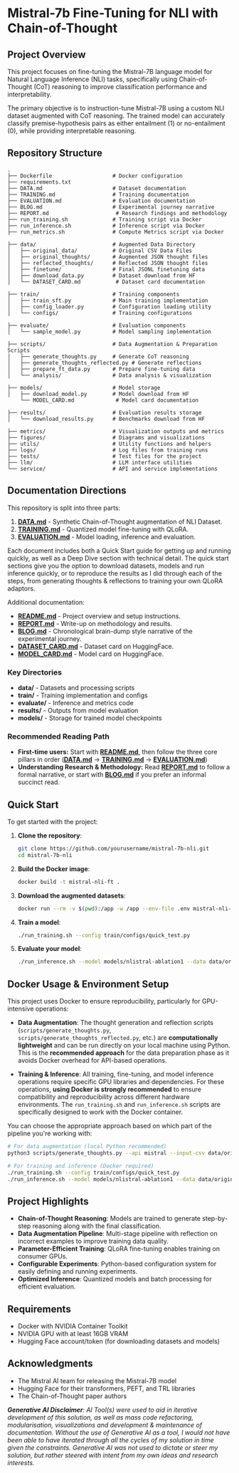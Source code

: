 # Mistral-7b Fine-Tuning for NLI with Chain-of-Thought
## Project Overview

This project focuses on fine-tuning the Mistral-7B language model for Natural Language Inference (NLI) tasks, specifically using Chain-of-Thought (CoT) reasoning to improve classification performance and interpretability.

The primary objective is to instruction-tune Mistral-7B using a custom NLI dataset augmented with CoT reasoning. The trained model can accurately classify premise-hypothesis pairs as either entailment (1) or no-entailment (0), while providing interpretable reasoning.

## Repository Structure

```
.
├── Dockerfile                   # Docker configuration
├── requirements.txt             
├── DATA.md                      # Dataset documentation
├── TRAINING.md                  # Training documentation
├── EVALUATION.md                # Evaluation documentation
├── BLOG.md                      # Experimental journey narrative
├── REPORT.md                     # Research findings and methodology
├── run_training.sh              # Training script via Docker
├── run_inference.sh             # Inference script via Docker
├── run_metrics.sh               # Compute Metrics script via Docker

├── data/                        # Augmented Data Directory
│   ├── original_data/           # Original CSV Data Files
│   ├── original_thoughts/       # Augmented JSON thought files
│   ├── reflected_thoughts/      # Reflected JSON thought files
│   ├── finetune/                # Final JSONL finetuning data
│   ├── download_data.py         # Dataset download from HF
│   └── DATASET_CARD.md           # Dataset card documentation

├── train/                       # Training components
│   ├── train_sft.py             # Main training implementation
│   ├── config_loader.py         # Configuration loading utility
│   └── configs/                 # Training configurations

├── evaluate/                    # Evaluation components
│   └── sample_model.py          # Model sampling implementation

├── scripts/                     # Data Augmentation & Preparation Scripts
│   ├── generate_thoughts.py     # Generate CoT reasoning
│   ├── generate_thoughts_reflected.py # Generate reflections
│   ├── prepare_ft_data.py       # Prepare fine-tuning data
│   └── analysis/                # Data analysis & visualization

├── models/                      # Model storage
│   ├── download_model.py        # Model download from HF
    └── MODEL_CARD.md             # Model card documentation

├── results/                     # Evaluation results storage
│   └── download_results.py      # Benchmarks download from HF

├── metrics/                     # Visualization outputs and metrics
├── figures/                     # Diagrams and visualizations
├── utils/                       # Utility functions and helpers
├── logs/                        # Log files from training runs
├── tests/                       # Test files for the project
├── llm/                         # LLM interface utilities
└── service/                     # API and service implementations
```


## Documentation Directions

This repository is split into three parts:

1. **[DATA.md](DATA.md)** - Synthetic Chain-of-Thought augmentation of NLI Dataset.
2. **[TRAINING.md](TRAINING.md)** - Quantized model fine-tuning with QLoRA.
3. **[EVALUATION.md](EVALUATION.md)** - Model loading, inference and evaluation.

Each document includes both a Quick Start guide for getting up and running quickly, as well as a Deep Dive section with technical detail.
The quick start sections give you the option to download datasets, models and run inference quickly, or to reproduce the results as I did 
through each of the steps, from generating thoughts & reflections to training your own QLoRA adaptors.

Additional documentation:

* **[README.md](README.md)** - Project overview and setup instructions.
* **[REPORT.md](REPORT.md)** - Write-up on methodology and results.
* **[BLOG.md](BLOG.md)** - Chronological brain-dump style narrative of the experimental journey.
* **[DATASET_CARD.md](data/DATASET_CARD.md)** - Dataset card on HuggingFace.
* **[MODEL_CARD.md](models/MODEL_CARD.md)** - Model card on HuggingFace.


### Key Directories

* **data/** - Datasets and processing scripts
* **train/** - Training implementation and configs
* **evaluate/** - Inference and metrics code
* **results/** - Outputs from model evaluation
* **models/** - Storage for trained model checkpoints

### Recommended Reading Path

* **First-time users:** Start with **[README.md](README.md)**, then follow the three core pillars in order 
(**[DATA.md](DATA.md)** → **[TRAINING.md](TRAINING.md)** → **[EVALUATION.md](EVALUATION.md)**)
* **Understanding Research & Methodology:** Read **[REPORT.md](REPORT.md)** to follow a formal narrative, or start with **[BLOG.md](BLOG.md)** if you prefer an informal succinct read.

## Quick Start

To get started with the project:

1. **Clone the repository**:
   ```bash
   git clone https://github.com/yourusername/mistral-7b-nli.git
   cd mistral-7b-nli
   ```

2. **Build the Docker image**:
   ```bash
   docker build -t mistral-nli-ft .
   ```

3. **Download the augmented datasets**:
   ```bash
   docker run --rm -v $(pwd):/app -w /app --env-file .env mistral-nli-ft python3 data/download_data.py
   ```

4. **Train a model**:
   ```bash
   ./run_training.sh --config train/configs/quick_test.py
   ```

5. **Evaluate your model**:
   ```bash
   ./run_inference.sh --model models/nlistral-ablation1 --data data/original_data/test.csv
   ```

## Docker Usage & Environment Setup

This project uses Docker to ensure reproducibility, particularly for GPU-intensive operations:

- **Data Augmentation**: The thought generation and reflection scripts (`scripts/generate_thoughts.py`, `scripts/generate_thoughts_reflected.py`, etc.) are **computationally lightweight** and can be run directly on your local machine using Python. This is the **recommended approach** for the data preparation phase as it avoids Docker overhead for API-based operations.

- **Training & Inference**: All training, fine-tuning, and model inference operations require specific GPU libraries and dependencies. For these operations, **using Docker is strongly recommended** to ensure compatibility and reproducibility across different hardware environments. The `run_training.sh` and `run_inference.sh` scripts are specifically designed to work with the Docker container.

You can choose the appropriate approach based on which part of the pipeline you're working with:

```bash
# For data augmentation (local Python recommended)
python3 scripts/generate_thoughts.py --api mistral --input-csv data/original_data/train.csv --output-json data/original_thoughts/train_thoughts.json

# For training and inference (Docker required)
./run_training.sh --config train/configs/quick_test.py
./run_inference.sh --model models/nlistral-ablation1 --data data/original_data/sample.csv
```

## Project Highlights

- **Chain-of-Thought Reasoning**: Models are trained to generate step-by-step reasoning along with the final classification.
- **Data Augmentation Pipeline**: Multi-stage pipeline with reflection on incorrect examples to improve training data quality.
- **Parameter-Efficient Training**: QLoRA fine-tuning enables training on consumer GPUs.
- **Configurable Experiments**: Python-based configuration system for easily defining and running experiments.
- **Optimized Inference**: Quantized models and batch processing for efficient evaluation.

## Requirements

- Docker with NVIDIA Container Toolkit
- NVIDIA GPU with at least 16GB VRAM
- Hugging Face account/token (for downloading datasets and models)


## Acknowledgments

- The Mistral AI team for releasing the Mistral-7B model
- Hugging Face for their transformers, PEFT, and TRL libraries
- The Chain-of-Thought paper authors


***Generative AI Disclaimer**: AI Tool(s) were used to aid in iterative development of this solution, as well as mass code refactoring, modularisation, visualizations and development & maintenance of documentation. Without the use of Generative AI as a tool, I would not have been able to have iterated through all the cycles of my solution in time given the constraints. Generative AI was not used to dictate or steer my solution, but rather steered with intent from my own ideas and research interests.*